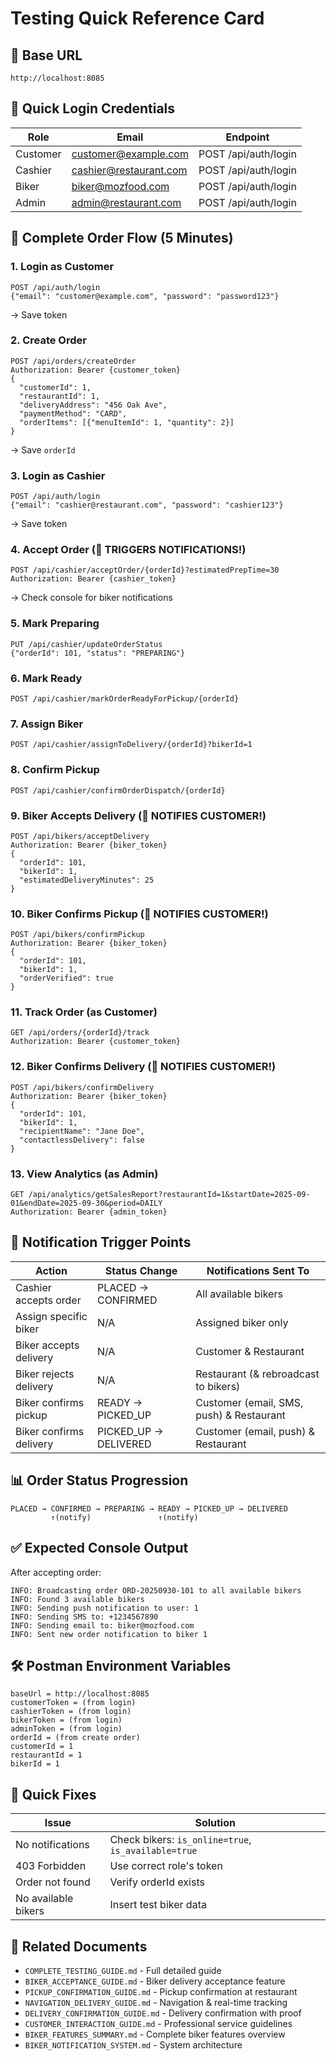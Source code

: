 # Testing Quick Reference Card

## 🚀 Base URL
```
http://localhost:8085
```

## 🔑 Quick Login Credentials

| Role | Email | Endpoint |
|------|-------|----------|
| Customer | customer@example.com | POST /api/auth/login |
| Cashier | cashier@restaurant.com | POST /api/auth/login |
| Biker | biker@mozfood.com | POST /api/auth/login |
| Admin | admin@restaurant.com | POST /api/auth/login |

## 📝 Complete Order Flow (5 Minutes)

### 1. Login as Customer
```http
POST /api/auth/login
{"email": "customer@example.com", "password": "password123"}
```
→ Save token

### 2. Create Order
```http
POST /api/orders/createOrder
Authorization: Bearer {customer_token}
{
  "customerId": 1,
  "restaurantId": 1,
  "deliveryAddress": "456 Oak Ave",
  "paymentMethod": "CARD",
  "orderItems": [{"menuItemId": 1, "quantity": 2}]
}
```
→ Save `orderId`

### 3. Login as Cashier
```http
POST /api/auth/login
{"email": "cashier@restaurant.com", "password": "cashier123"}
```
→ Save token

### 4. Accept Order (🔔 TRIGGERS NOTIFICATIONS!)
```http
POST /api/cashier/acceptOrder/{orderId}?estimatedPrepTime=30
Authorization: Bearer {cashier_token}
```
→ Check console for biker notifications

### 5. Mark Preparing
```http
PUT /api/cashier/updateOrderStatus
{"orderId": 101, "status": "PREPARING"}
```

### 6. Mark Ready
```http
POST /api/cashier/markOrderReadyForPickup/{orderId}
```

### 7. Assign Biker
```http
POST /api/cashier/assignToDelivery/{orderId}?bikerId=1
```

### 8. Confirm Pickup
```http
POST /api/cashier/confirmOrderDispatch/{orderId}
```

### 9. Biker Accepts Delivery (🔔 NOTIFIES CUSTOMER!)
```http
POST /api/bikers/acceptDelivery
Authorization: Bearer {biker_token}
{
  "orderId": 101,
  "bikerId": 1,
  "estimatedDeliveryMinutes": 25
}
```

### 10. Biker Confirms Pickup (🔔 NOTIFIES CUSTOMER!)
```http
POST /api/bikers/confirmPickup
Authorization: Bearer {biker_token}
{
  "orderId": 101,
  "bikerId": 1,
  "orderVerified": true
}
```

### 11. Track Order (as Customer)
```http
GET /api/orders/{orderId}/track
Authorization: Bearer {customer_token}
```

### 12. Biker Confirms Delivery (🔔 NOTIFIES CUSTOMER!)
```http
POST /api/bikers/confirmDelivery
Authorization: Bearer {biker_token}
{
  "orderId": 101,
  "bikerId": 1,
  "recipientName": "Jane Doe",
  "contactlessDelivery": false
}
```

### 13. View Analytics (as Admin)
```http
GET /api/analytics/getSalesReport?restaurantId=1&startDate=2025-09-01&endDate=2025-09-30&period=DAILY
Authorization: Bearer {admin_token}
```

## 🔔 Notification Trigger Points

| Action | Status Change | Notifications Sent To |
|--------|--------------|----------------------|
| Cashier accepts order | PLACED → CONFIRMED | All available bikers |
| Assign specific biker | N/A | Assigned biker only |
| Biker accepts delivery | N/A | Customer & Restaurant |
| Biker rejects delivery | N/A | Restaurant (& rebroadcast to bikers) |
| Biker confirms pickup | READY → PICKED_UP | Customer (email, SMS, push) & Restaurant |
| Biker confirms delivery | PICKED_UP → DELIVERED | Customer (email, push) & Restaurant |

## 📊 Order Status Progression

```
PLACED → CONFIRMED → PREPARING → READY → PICKED_UP → DELIVERED
         ↑(notify)               ↑(notify)
```

## ✅ Expected Console Output

After accepting order:
```
INFO: Broadcasting order ORD-20250930-101 to all available bikers
INFO: Found 3 available bikers
INFO: Sending push notification to user: 1
INFO: Sending SMS to: +1234567890
INFO: Sending email to: biker@mozfood.com
INFO: Sent new order notification to biker 1
```

## 🛠️ Postman Environment Variables

```
baseUrl = http://localhost:8085
customerToken = (from login)
cashierToken = (from login)
bikerToken = (from login)
adminToken = (from login)
orderId = (from create order)
customerId = 1
restaurantId = 1
bikerId = 1
```

## 🐛 Quick Fixes

| Issue | Solution |
|-------|----------|
| No notifications | Check bikers: `is_online=true`, `is_available=true` |
| 403 Forbidden | Use correct role's token |
| Order not found | Verify orderId exists |
| No available bikers | Insert test biker data |

## 📄 Related Documents

- `COMPLETE_TESTING_GUIDE.md` - Full detailed guide
- `BIKER_ACCEPTANCE_GUIDE.md` - Biker delivery acceptance feature
- `PICKUP_CONFIRMATION_GUIDE.md` - Pickup confirmation at restaurant
- `NAVIGATION_DELIVERY_GUIDE.md` - Navigation & real-time tracking
- `DELIVERY_CONFIRMATION_GUIDE.md` - Delivery confirmation with proof
- `CUSTOMER_INTERACTION_GUIDE.md` - Professional service guidelines
- `BIKER_FEATURES_SUMMARY.md` - Complete biker features overview
- `BIKER_NOTIFICATION_SYSTEM.md` - System architecture
